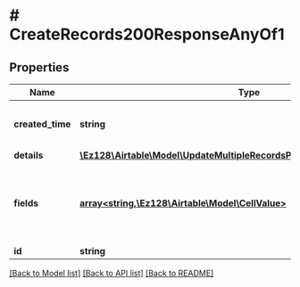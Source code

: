 # # CreateRecords200ResponseAnyOf1

## Properties

Name | Type | Description | Notes
------------ | ------------- | ------------- | -------------
**created_time** | **string** | A date timestamp in the ISO format, eg:\&quot;2018-01-01T00:00:00.000Z\&quot; |
**details** | [**\Ez128\Airtable\Model\UpdateMultipleRecordsPut200ResponseAnyOfDetails**](UpdateMultipleRecordsPut200ResponseAnyOfDetails.md) |  | [optional]
**fields** | [**array<string,\Ez128\Airtable\Model\CellValue>**](CellValue.md) | Cell values are keyed by either field name or field ID (conditioned on &#x60;returnFieldsByFieldId&#x60;).  See [Cell Values](/api/field-model) for more information on cell value response types. |
**id** | **string** | Record ID |

[[Back to Model list]](../../README.md#models) [[Back to API list]](../../README.md#endpoints) [[Back to README]](../../README.md)
